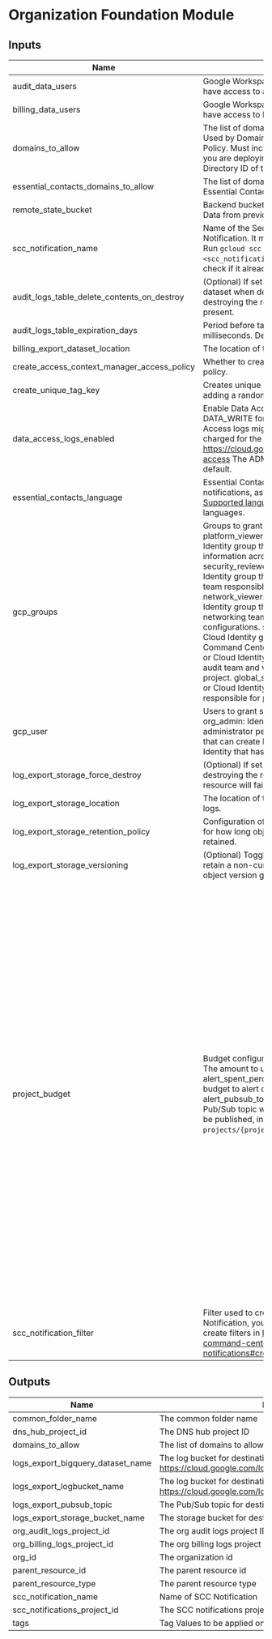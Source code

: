 # Organization Foundation Module

<!-- BEGIN_TF_DOCS -->
## Inputs

| Name | Description | Type | Default | Required |
|------|-------------|------|---------|:--------:|
| audit\_data\_users | Google Workspace or Cloud Identity group that have access to audit logs. | `string` | n/a | yes |
| billing\_data\_users | Google Workspace or Cloud Identity group that have access to billing data set. | `string` | n/a | yes |
| domains\_to\_allow | The list of domains to allow users from in IAM. Used by Domain Restricted Sharing Organization Policy. Must include the domain of the organization you are deploying the foundation. Must be the Directory ID of the Organization. | `list(string)` | n/a | yes |
| essential\_contacts\_domains\_to\_allow | The list of domains that email addresses added to Essential Contacts can have. | `list(string)` | n/a | yes |
| remote\_state\_bucket | Backend bucket to load Terraform Remote State Data from previous steps. | `string` | n/a | yes |
| scc\_notification\_name | Name of the Security Command Center Notification. It must be unique in the organization. Run `gcloud scc notifications describe <scc_notification_name> --organization=org_id` to check if it already exists. | `string` | n/a | yes |
| audit\_logs\_table\_delete\_contents\_on\_destroy | (Optional) If set to true, delete all the tables in the dataset when destroying the resource; otherwise, destroying the resource will fail if tables are present. | `bool` | `false` | no |
| audit\_logs\_table\_expiration\_days | Period before tables expire for all audit logs in milliseconds. Default is 30 days. | `number` | `30` | no |
| billing\_export\_dataset\_location | The location of the dataset for billing data export. | `string` | `"US"` | no |
| create\_access\_context\_manager\_access\_policy | Whether to create access context manager access policy. | `bool` | `true` | no |
| create\_unique\_tag\_key | Creates unique organization-wide tag keys by adding a random suffix to each key. | `bool` | `false` | no |
| data\_access\_logs\_enabled | Enable Data Access logs of types DATA\_READ, DATA\_WRITE for all GCP services. Enabling Data Access logs might result in your organization being charged for the additional logs usage. See https://cloud.google.com/logging/docs/audit#data-access The ADMIN\_READ logs are enabled by default. | `bool` | `false` | no |
| essential\_contacts\_language | Essential Contacts preferred language for notifications, as a ISO 639-1 language code. See [Supported languages](https://cloud.google.com/resource-manager/docs/managing-notification-contacts#supported-languages) for a list of supported languages. | `string` | `"en"` | no |
| gcp\_groups | Groups to grant specific roles in the Organization.   platform\_viewer: Google Workspace or Cloud Identity group that have the ability to view resource information across the Google Cloud organization.   security\_reviewer: Google Workspace or Cloud Identity group that members are part of the security team responsible for reviewing cloud security   network\_viewer: Google Workspace or Cloud Identity group that members are part of the networking team and review network configurations.   scc\_admin: Google Workspace or Cloud Identity group that can administer Security Command Center.   audit\_viewer: Google Workspace or Cloud Identity group that members are part of an audit team and view audit logs in the logging project.   global\_secrets\_admin: Google Workspace or Cloud Identity group that members are responsible for putting secrets into Secrets Manage | ```object({ platform_viewer = optional(string, null) security_reviewer = optional(string, null) network_viewer = optional(string, null) scc_admin = optional(string, null) audit_viewer = optional(string, null) global_secrets_admin = optional(string, null) })``` | `{}` | no |
| gcp\_user | Users to grant specific roles in the Organization.   org\_admin: Identity that has organization administrator permissions.   billing\_creator: Identity that can create billing accounts.   billing\_admin: Identity that has billing administrator permissions. | ```object({ org_admin = optional(string, null) billing_creator = optional(string, null) billing_admin = optional(string, null) })``` | `{}` | no |
| log\_export\_storage\_force\_destroy | (Optional) If set to true, delete all contents when destroying the resource; otherwise, destroying the resource will fail if contents are present. | `bool` | `false` | no |
| log\_export\_storage\_location | The location of the storage bucket used to export logs. | `string` | `"US"` | no |
| log\_export\_storage\_retention\_policy | Configuration of the bucket's data retention policy for how long objects in the bucket should be retained. | ```object({ is_locked = bool retention_period_days = number })``` | `null` | no |
| log\_export\_storage\_versioning | (Optional) Toggles bucket versioning, ability to retain a non-current object version when the live object version gets replaced or deleted. | `bool` | `false` | no |
| project\_budget | Budget configuration for projects.   budget\_amount: The amount to use as the budget.   alert\_spent\_percents: A list of percentages of the budget to alert on when threshold is exceeded.   alert\_pubsub\_topic: The name of the Cloud Pub/Sub topic where budget related messages will be published, in the form of `projects/{project_id}/topics/{topic_id}`. | ```object({ dns_hub_budget_amount = optional(number, 1000) dns_hub_alert_spent_percents = optional(list(number), [0.5, 0.75, 0.9, 0.95]) dns_hub_alert_pubsub_topic = optional(string, null) base_net_hub_budget_amount = optional(number, 1000) base_net_hub_alert_spent_percents = optional(list(number), [0.5, 0.75, 0.9, 0.95]) base_net_hub_alert_pubsub_topic = optional(string, null) restricted_net_hub_budget_amount = optional(number, 1000) restricted_net_hub_alert_spent_percents = optional(list(number), [0.5, 0.75, 0.9, 0.95]) restricted_net_hub_alert_pubsub_topic = optional(string, null) interconnect_budget_amount = optional(number, 1000) interconnect_alert_spent_percents = optional(list(number), [0.5, 0.75, 0.9, 0.95]) interconnect_alert_pubsub_topic = optional(string, null) org_secrets_budget_amount = optional(number, 1000) org_secrets_alert_spent_percents = optional(list(number), [0.5, 0.75, 0.9, 0.95]) org_secrets_alert_pubsub_topic = optional(string, null) org_billing_logs_budget_amount = optional(number, 1000) org_billing_logs_alert_spent_percents = optional(list(number), [0.5, 0.75, 0.9, 0.95]) org_billing_logs_alert_pubsub_topic = optional(string, null) org_audit_logs_budget_amount = optional(number, 1000) org_audit_logs_alert_spent_percents = optional(list(number), [0.5, 0.75, 0.9, 0.95]) org_audit_logs_alert_pubsub_topic = optional(string, null) scc_notifications_budget_amount = optional(number, 1000) scc_notifications_alert_spent_percents = optional(list(number), [0.5, 0.75, 0.9, 0.95]) scc_notifications_alert_pubsub_topic = optional(string, null) })``` | `{}` | no |
| scc\_notification\_filter | Filter used to create the Security Command Center Notification, you can see more details on how to create filters in https://cloud.google.com/security-command-center/docs/how-to-api-filter-notifications#create-filter | `string` | `"state = \"ACTIVE\""` | no |

## Outputs

| Name | Description |
|------|-------------|
| common\_folder\_name | The common folder name |
| dns\_hub\_project\_id | The DNS hub project ID |
| domains\_to\_allow | The list of domains to allow users from in IAM. |
| logs\_export\_bigquery\_dataset\_name | The log bucket for destination of log exports. See https://cloud.google.com/logging/docs/routing/overview#buckets |
| logs\_export\_logbucket\_name | The log bucket for destination of log exports. See https://cloud.google.com/logging/docs/routing/overview#buckets |
| logs\_export\_pubsub\_topic | The Pub/Sub topic for destination of log exports |
| logs\_export\_storage\_bucket\_name | The storage bucket for destination of log exports |
| org\_audit\_logs\_project\_id | The org audit logs project ID |
| org\_billing\_logs\_project\_id | The org billing logs project ID |
| org\_id | The organization id |
| parent\_resource\_id | The parent resource id |
| parent\_resource\_type | The parent resource type |
| scc\_notification\_name | Name of SCC Notification |
| scc\_notifications\_project\_id | The SCC notifications project ID |
| tags | Tag Values to be applied on next steps |
<!-- END_TF_DOCS -->
